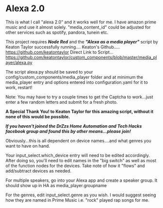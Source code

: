 # Alexa 2.0

This is what I call "alexa 2.0" and it works well for me. I have amazon prime music and use it almost solely. "media_content_id" could be adjusted for other services such as spotify, pandora, tunein etc.

This project requires ***Node Red*** and the ***"Alexa as a media player"*** script by Keaton Taylor successfully running....
Keaton's Github..... https://github.com/keatontaylor
Direct Link to Script... https://github.com/keatontaylor/custom_components/blob/master/media_player/alexa.py

The script alexa.py should be saved to your config/custom_components/media_player folder
and at minimum the media_player entry and options entered into configuration.yaml for it to work, restart!

Note: You may have to try a couple times to get the Captcha to work...just enter a few random letters and submit for a fresh photo.

**A Special Thank You! to Keaton Taylor for this amazing script, without it none of this would be possible.**

***If you haven't joined the DrZzs Home Automation and Tech Hacks facebook group and found this by other means...please join!***

Obviously...this is all dependent on device names....and what genres you want to have on hand.

Your input_select.which_device entry will need to be edited accordingly. After doing so, you'll need to edit names in the "big switch" as well as most of the function nodes for the devices. Take note of how it "flows" and add/subtract devices as needed.

For multiple speakers, go into your Alexa app and create a speaker group. It should show up in HA as media_player.groupname

For the genres, edit input_select.genre as you wish. I would suggest seeing how they are named in Prime Music i.e. "rock" played rap songs for me.

























